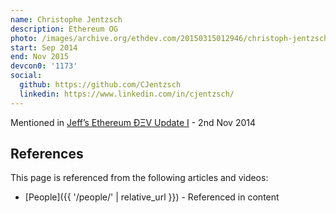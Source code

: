```yaml
---
name: Christophe Jentzsch
description: Ethereum OG
photo: /images/archive.org/ethdev.com/20150315012946/christoph-jentzsch.jpg
start: Sep 2014
end: Nov 2015
devcon0: '1173'
social:
  github: https://github.com/CJentzsch
  linkedin: https://www.linkedin.com/in/cjentzsch/
---
```

Mentioned in [Jeff’s Ethereum ÐΞV Update I](https://blog.ethereum.org/2014/11/02/jeffs-ethereum-dev-update) - 2nd Nov 2014


## References

This page is referenced from the following articles and videos:

- [People]({{ '/people/' | relative_url }}) - Referenced in content

